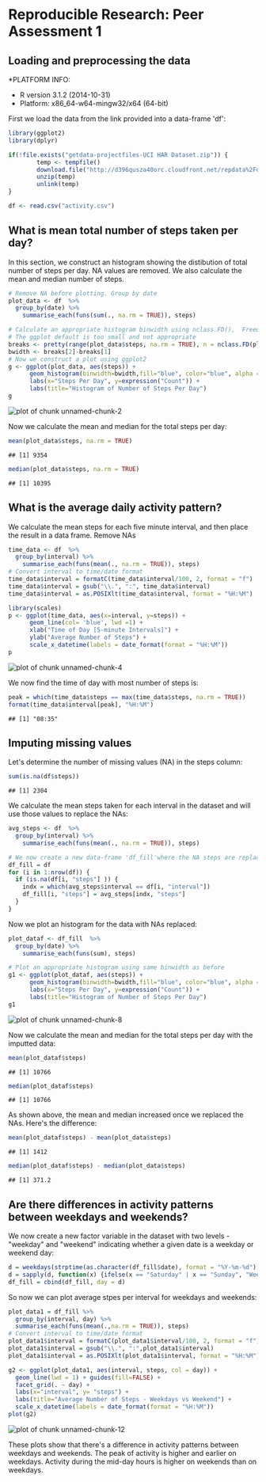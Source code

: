 # Reproducible Research: Peer Assessment 1


## Loading and preprocessing the data

*PLATFORM INFO:
- R version 3.1.2 (2014-10-31)
- Platform: x86_64-w64-mingw32/x64 (64-bit)

First we load the data from the link provided into a data-frame 'df':


```r
library(ggplot2)
library(dplyr)

if(!file.exists("getdata-projectfiles-UCI HAR Dataset.zip")) {
        temp <- tempfile()
        download.file("http://d396qusza40orc.cloudfront.net/repdata%2Fdata%2Factivity.zip",temp)
        unzip(temp)
        unlink(temp)
}

df <- read.csv("activity.csv")
```

## What is mean total number of steps taken per day?
In this section, we construct an histogram showing the distibution of total number of steps per day. NA values are removed. We also calculate the mean and median number of steps.


```r
# Remove NA before plotting. Group by date
plot_data <- df  %>%
  group_by(date) %>%
    summarise_each(funs(sum(., na.rm = TRUE)), steps)

# Calculate an appropriate histogram binwidth using nclass.FD(),  Freedman-Diaconis
# The ggplot default is too small and not appropriate
breaks <- pretty(range(plot_data$steps, na.rm = TRUE), n = nclass.FD(plot_data$steps), min.n = 1)
bwidth <- breaks[2]-breaks[1]
# Now we construct a plot using ggplot2
g <- ggplot(plot_data, aes(steps)) + 
      geom_histogram(binwidth=bwidth,fill="blue", color="blue", alpha = 0.5) +
      labs(x="Steps Per Day", y=expression("Count")) + 
      labs(title="Histogram of Number of Steps Per Day")
g
```

![plot of chunk unnamed-chunk-2](./PA1_template_files/figure-html/unnamed-chunk-2.png) 

Now we calculate the mean and median for the total steps per day:

```r
mean(plot_data$steps, na.rm = TRUE)
```

```
## [1] 9354
```

```r
median(plot_data$steps, na.rm = TRUE)
```

```
## [1] 10395
```

## What is the average daily activity pattern?
We calculate the mean steps for each five minute interval, and then place the result in a data frame. Remove NAs

```r
time_data <- df  %>%
  group_by(interval) %>%
    summarise_each(funs(mean(., na.rm = TRUE)), steps)
# Convert interval to time/date format
time_data$interval = formatC(time_data$interval/100, 2, format = "f")
time_data$interval = gsub("\\.", ":", time_data$interval)
time_data$interval = as.POSIXlt(time_data$interval, format = "%H:%M")

library(scales)
p <- ggplot(time_data, aes(x=interval, y=steps)) +
      geom_line(col= 'blue', lwd =1) +
      xlab("Time of Day [5-minute Intervals]") +
      ylab("Average Number of Steps") +
      scale_x_datetime(labels = date_format(format = "%H:%M"))
p
```

![plot of chunk unnamed-chunk-4](./PA1_template_files/figure-html/unnamed-chunk-4.png) 

We now find the time of day with most number of steps is:

```r
peak = which(time_data$steps == max(time_data$steps, na.rm = TRUE))
format(time_data$interval[peak], "%H:%M")
```

```
## [1] "08:35"
```

## Imputing missing values
Let's determine the number of missing values (NA) in the steps column:

```r
sum(is.na(df$steps))
```

```
## [1] 2304
```

We calculate the mean steps taken for each interval in the dataset and will use those values to replace the NAs:


```r
avg_steps <- df  %>%
  group_by(interval) %>%
    summarise_each(funs(mean(., na.rm = TRUE)), steps)

# We now create a new data-frame 'df_fill'where the NA steps are replaced with the mean for that particular interval
df_fill = df
for (i in 1:nrow(df)) {
  if (is.na(df[i, "steps"] )) {
    indx = which(avg_steps$interval == df[i, "interval"])
    df_fill[i, "steps"] = avg_steps[indx, "steps"]
  }
}
```
Now we plot an histogram for the data with NAs replaced:

```r
plot_dataf <- df_fill  %>%
  group_by(date) %>%
    summarise_each(funs(sum), steps)

# Plot an appropriate histogram using same binwidth as before
g1 <- ggplot(plot_dataf, aes(steps)) + 
      geom_histogram(binwidth=bwidth,fill="blue", color="blue", alpha = 0.5) +
      labs(x="Steps Per Day", y=expression("Count")) + 
      labs(title="Histogram of Number of Steps Per Day")
g1
```

![plot of chunk unnamed-chunk-8](./PA1_template_files/figure-html/unnamed-chunk-8.png) 

Now we calculate the mean and median for the total steps per day with the imputted data:

```r
mean(plot_dataf$steps)
```

```
## [1] 10766
```

```r
median(plot_dataf$steps)
```

```
## [1] 10766
```

As shown above, the mean and median increased once we replaced the NAs. Here's the difference:

```r
mean(plot_dataf$steps) - mean(plot_data$steps)
```

```
## [1] 1412
```

```r
median(plot_dataf$steps) - median(plot_data$steps)
```

```
## [1] 371.2
```

## Are there differences in activity patterns between weekdays and weekends?
We now create a new factor variable in the dataset with two levels - "weekday" and "weekend" indicating whether a given date is a weekday or weekend day:

```r
d = weekdays(strptime(as.character(df_fill$date), format = "%Y-%m-%d"))
d = sapply(d, function(x) {ifelse(x == "Saturday" | x == "Sunday", "Weekend", "Weekday")})
df_fill = cbind(df_fill, day = d)
```

So now we can plot average stpes per interval for weekdays and weekends:

```r
plot_data1 = df_fill %>%
  group_by(interval, day) %>%
  summarise_each(funs(mean(.,na.rm = TRUE)), steps)
# Convert interval to time/date format
plot_data1$interval = formatC(plot_data1$interval/100, 2, format = "f")
plot_data1$interval = gsub("\\.", ":",plot_data1$interval)
plot_data1$interval = as.POSIXlt(plot_data1$interval, format = "%H:%M")

g2 <- ggplot(plot_data1, aes(interval, steps, col = day)) +
  geom_line(lwd = 1) + guides(fill=FALSE) +
  facet_grid(. ~ day) +
  labs(x="interval", y= "steps") +
  labs(title="Average Number of Steps - Weekdays vs Weekend") +
  scale_x_datetime(labels = date_format(format = "%H:%M"))
plot(g2)
```

![plot of chunk unnamed-chunk-12](./PA1_template_files/figure-html/unnamed-chunk-12.png) 

These plots show that there's a difference in activity patterns between weekdays and weekends. The peak of activity is higher and earlier on weekdays. Activity during the mid-day hours is higher on weekends than on weekdays.

